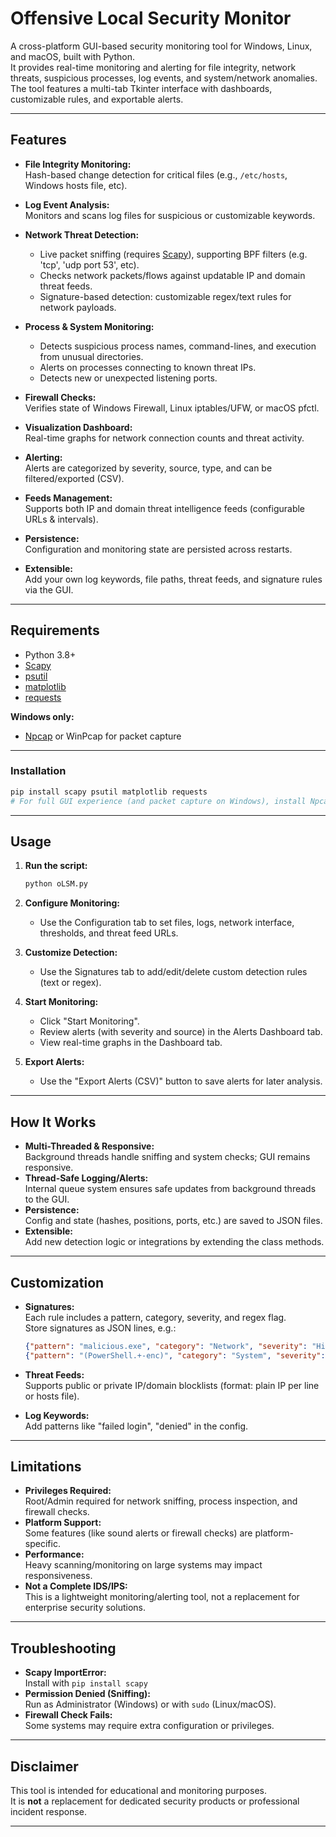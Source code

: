 # Offensive Local Security Monitor

A cross-platform GUI-based security monitoring tool for Windows, Linux, and macOS, built with Python.  
It provides real-time monitoring and alerting for file integrity, network threats, suspicious processes, log events, and system/network anomalies.  
The tool features a multi-tab Tkinter interface with dashboards, customizable rules, and exportable alerts.

---

## Features

- **File Integrity Monitoring:**  
  Hash-based change detection for critical files (e.g., `/etc/hosts`, Windows hosts file, etc).

- **Log Event Analysis:**  
  Monitors and scans log files for suspicious or customizable keywords.

- **Network Threat Detection:**  
  - Live packet sniffing (requires [Scapy](https://scapy.net/)), supporting BPF filters (e.g. 'tcp', 'udp port 53', etc).
  - Checks network packets/flows against updatable IP and domain threat feeds.
  - Signature-based detection: customizable regex/text rules for network payloads.

- **Process & System Monitoring:**  
  - Detects suspicious process names, command-lines, and execution from unusual directories.
  - Alerts on processes connecting to known threat IPs.
  - Detects new or unexpected listening ports.

- **Firewall Checks:**  
  Verifies state of Windows Firewall, Linux iptables/UFW, or macOS pfctl.

- **Visualization Dashboard:**  
  Real-time graphs for network connection counts and threat activity.

- **Alerting:**  
  Alerts are categorized by severity, source, type, and can be filtered/exported (CSV).

- **Feeds Management:**  
  Supports both IP and domain threat intelligence feeds (configurable URLs & intervals).

- **Persistence:**  
  Configuration and monitoring state are persisted across restarts.

- **Extensible:**  
  Add your own log keywords, file paths, threat feeds, and signature rules via the GUI.

---

## Requirements

- Python 3.8+
- [Scapy](https://pypi.org/project/scapy/)
- [psutil](https://pypi.org/project/psutil/)
- [matplotlib](https://pypi.org/project/matplotlib/)
- [requests](https://pypi.org/project/requests/)

**Windows only:**  
- [Npcap](https://nmap.org/npcap/) or WinPcap for packet capture

---

### Installation

```bash
pip install scapy psutil matplotlib requests
# For full GUI experience (and packet capture on Windows), install Npcap from https://nmap.org/npcap/
```

---

## Usage

1. **Run the script:**
   ```bash
   python oLSM.py
   ```

2. **Configure Monitoring:**  
   - Use the Configuration tab to set files, logs, network interface, thresholds, and threat feed URLs.

3. **Customize Detection:**  
   - Use the Signatures tab to add/edit/delete custom detection rules (text or regex).

4. **Start Monitoring:**  
   - Click "Start Monitoring".  
   - Review alerts (with severity and source) in the Alerts Dashboard tab.
   - View real-time graphs in the Dashboard tab.

5. **Export Alerts:**  
   - Use the "Export Alerts (CSV)" button to save alerts for later analysis.

---

## How It Works

- **Multi-Threaded & Responsive:**  
  Background threads handle sniffing and system checks; GUI remains responsive.
- **Thread-Safe Logging/Alerts:**  
  Internal queue system ensures safe updates from background threads to the GUI.
- **Persistence:**  
  Config and state (hashes, positions, ports, etc.) are saved to JSON files.
- **Extensible:**  
  Add new detection logic or integrations by extending the class methods.

---

## Customization

- **Signatures:**  
  Each rule includes a pattern, category, severity, and regex flag.  
  Store signatures as JSON lines, e.g.:
  ```json
  {"pattern": "malicious.exe", "category": "Network", "severity": "High", "is_regex": false}
  {"pattern": "(PowerShell.+-enc)", "category": "System", "severity": "Critical", "is_regex": true}
  ```

- **Threat Feeds:**  
  Supports public or private IP/domain blocklists (format: plain IP per line or hosts file).

- **Log Keywords:**  
  Add patterns like "failed login", "denied" in the config.

---

## Limitations

- **Privileges Required:**  
  Root/Admin required for network sniffing, process inspection, and firewall checks.
- **Platform Support:**  
  Some features (like sound alerts or firewall checks) are platform-specific.
- **Performance:**  
  Heavy scanning/monitoring on large systems may impact responsiveness.
- **Not a Complete IDS/IPS:**  
  This is a lightweight monitoring/alerting tool, not a replacement for enterprise security solutions.

---

## Troubleshooting

- **Scapy ImportError:**  
  Install with `pip install scapy`
- **Permission Denied (Sniffing):**  
  Run as Administrator (Windows) or with `sudo` (Linux/macOS).
- **Firewall Check Fails:**  
  Some systems may require extra configuration or privileges.

---

## Disclaimer

This tool is intended for educational and monitoring purposes.  
It is **not** a replacement for dedicated security products or professional incident response.

---
